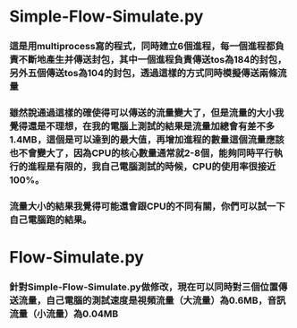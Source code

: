 #   Simple-Flow-Simulate.py
### 這是用multiprocess寫的程式，同時建立6個進程，每一個進程都負責不斷地產生并傳送封包，其中一個進程負責傳送tos為184的封包，另外五個傳送tos為104的封包，透過這樣的方式同時模擬傳送兩條流量
### 雖然說通過這樣的確使得可以傳送的流量變大了，但是流量的大小我覺得還是不理想，在我的電腦上測試的結果是流量加總會有差不多1.4MB，這個是可以達到的最大值，再增加進程的數量這個流量應該也不會變大了，因為CPU的核心數量通常就2-8個，能夠同時平行執行的進程是有限的，我自己電腦測試的時候，CPU的使用率很接近100%。
### 流量大小的結果我覺得可能還會跟CPU的不同有關，你們可以試一下自己電腦跑的結果。

#   Flow-Simulate.py
###  針對Simple-Flow-Simulate.py做修改，現在可以同時對三個位置傳送流量，自己電腦的測試速度是視頻流量（大流量）為0.6MB，音訊流量（小流量）為0.04MB
